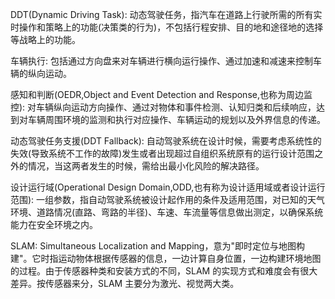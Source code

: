 
DDT(Dynamic Driving Task): 动态驾驶任务，指汽车在道路上行驶所需的所有实时操作和策略上的功能(决策类的行为)，不包括行程安排、目的地和途径地的选择等战略上的功能。

车辆执行: 包括通过方向盘来对车辆进行横向运行操作、通过加速和减速来控制车辆的纵向运动。

感知和判断(OEDR,Object and Event Detection and Response,也称为周边监控): 对车辆纵向运动方向操作、通过对物体和事件检测、认知归类和后续响应，达到对车辆周围环境的监测和执行对应操作、车辆运动的规划以及外界信息的传递。

动态驾驶任务支援(DDT Fallback): 自动驾驶系统在设计时候，需要考虑系统性的失效(导致系统不工作的故障)发生或者出现超过自组织系统原有的运行设计范围之外的情况，当这两者发生的时候，需给出最小化风险的解决路径。

设计运行域(Operational Design Domain,ODD,也有称为设计适用域或者设计运行范围): 一组参数，指自动驾驶系统被设计起作用的条件及适用范围，对已知的天气环境、道路情况(直路、弯路的半径)、车速、车流量等信息做出测定，以确保系统能力在安全环境之内。

SLAM: Simultaneous Localization and Mapping，意为"即时定位与地图构建"。它时指运动物体根据传感器的信息，一边计算自身位置，一边构建环境地图的过程。由于传感器种类和安装方式的不同，SLAM 的实现方式和难度会有很大差异。按传感器来分，SLAM 主要分为激光、视觉两大类。
